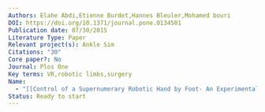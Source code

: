 ```yaml
---
Authors: Elahe Abdi,Etienne Burdet,Hannes Bleuler,Mohamed bouri
DOI: https://doi.org/10.1371/journal.pone.0134501
Publication date: 07/30/2015
Literature Type: Paper
Relevant project(s): Ankle Sim
Citations: "30"
Core paper?: No
Journal: Plos One
Key terms: VR,robotic limbs,surgery
Name:
  - "[[Control of a Supernumerary Robotic Hand by Foot- An Experimental Study in Virtual Reality]]"
Status: Ready to start
---
```

